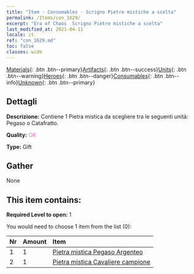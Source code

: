 ```yaml
---
title: "Item - Consumables - Scrigno Pietre mistiche a scelta"
permalink: /Items/con_1629/
excerpt: "Era of Chaos  Scrigno Pietre mistiche a scelta"
last_modified_at: 2021-04-11
locale: it
ref: "con_1629.md"
toc: false
classes: wide
---
```

 [Materials](/it/Items/){: .btn .btn--primary}[Artifacts](/it/Items/Artifacts/){: .btn .btn--success}[Units](/it/Items/Units/){: .btn .btn--warning}[Heroes](/it/Items/Heroes/){: .btn .btn--danger}[Consumables](/it/Items/Consumables/){: .btn .btn--info}[Unknown](/it/Items/Unknown/){: .btn .btn--primary}

## Dettagli
 **Descrizione:** Contiene 1 Pietra mistica da scegliere tra le seguenti unità: Pegaso o Catafratto.

 **Quality:** <span style="color: #DA70D6">OK</span>

 **Type:** Gift

## Gather

  None

## This item contains:

 **Required Level to open:** 1

 You would need to choose 1 item from the list (0):

  | Nr | Amount |     Item    |
  |:---|:-------|:------------|
  | 1 | 1 | [Pietra mistica Pegaso Argenteo](/it/Items/unt_292/) | 
  | 2 | 1 | [Pietra mistica Cavaliere campione](/it/Items/unt_287/) | 

